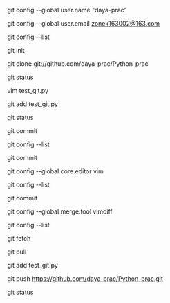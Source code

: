 git config --global user.name "daya-prac"

git config --global user.email zonek163002@163.com

git config --list

git init

git clone git://github.com/daya-prac/Python-prac

git status

vim test_git.py

git add test_git.py 

git status

git commit

git config --list

git commit

git config --global core.editor vim

git config --list

git commit

git config --global merge.tool vimdiff

git config --list

git fetch

git pull

git add test_git.py 

git push https://github.com/daya-prac/Python-prac.git

git status
